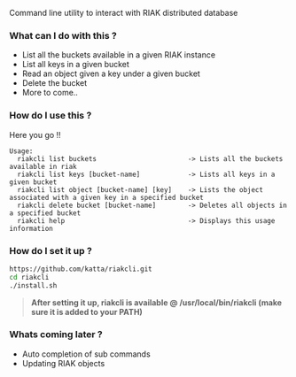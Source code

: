 Command line utility to interact with RIAK distributed database

### What can I do with this ?

* List all the buckets available in a given RIAK instance
* List all keys in a given bucket
* Read an object given a key under a given bucket
* Delete the bucket
* More to come..

### How do I use this ?

Here you go !!

```
Usage:
  riakcli list buckets                       -> Lists all the buckets available in riak
  riakcli list keys [bucket-name]            -> Lists all keys in a given bucket
  riakcli list object [bucket-name] [key]    -> Lists the object associated with a given key in a specified bucket
  riakcli delete bucket [bucket-name]        -> Deletes all objects in a specified bucket
  riakcli help                               -> Displays this usage information
```

### How do I set it up ?

```bash
https://github.com/katta/riakcli.git
cd riakcli      
./install.sh
```

> __After setting it up, riakcli is available @ /usr/local/bin/riakcli (make sure it is added to your PATH)__

### Whats coming later ?

* Auto completion of sub commands
* Updating RIAK objects
